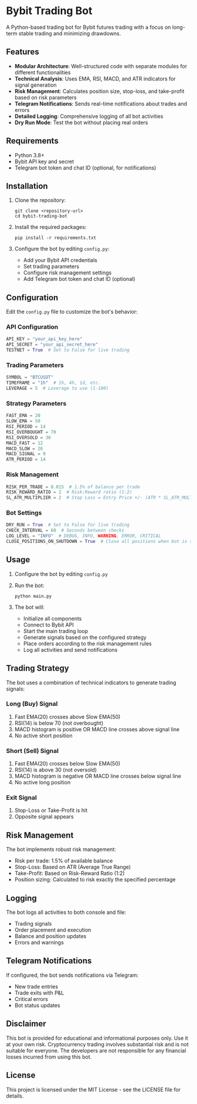 # Bybit Trading Bot

A Python-based trading bot for Bybit futures trading with a focus on long-term stable trading and minimizing drawdowns.

## Features

- **Modular Architecture**: Well-structured code with separate modules for different functionalities
- **Technical Analysis**: Uses EMA, RSI, MACD, and ATR indicators for signal generation
- **Risk Management**: Calculates position size, stop-loss, and take-profit based on risk parameters
- **Telegram Notifications**: Sends real-time notifications about trades and errors
- **Detailed Logging**: Comprehensive logging of all bot activities
- **Dry Run Mode**: Test the bot without placing real orders

## Requirements

- Python 3.8+
- Bybit API key and secret
- Telegram bot token and chat ID (optional, for notifications)

## Installation

1. Clone the repository:
   ```
   git clone <repository-url>
   cd bybit-trading-bot
   ```

2. Install the required packages:
   ```
   pip install -r requirements.txt
   ```

3. Configure the bot by editing `config.py`:
   - Add your Bybit API credentials
   - Set trading parameters
   - Configure risk management settings
   - Add Telegram bot token and chat ID (optional)

## Configuration

Edit the `config.py` file to customize the bot's behavior:

### API Configuration
```python
API_KEY = "your_api_key_here"
API_SECRET = "your_api_secret_here"
TESTNET = True  # Set to False for live trading
```

### Trading Parameters
```python
SYMBOL = "BTCUSDT"
TIMEFRAME = "1h"  # 1h, 4h, 1d, etc.
LEVERAGE = 5  # Leverage to use (1-100)
```

### Strategy Parameters
```python
FAST_EMA = 20
SLOW_EMA = 50
RSI_PERIOD = 14
RSI_OVERBOUGHT = 70
RSI_OVERSOLD = 30
MACD_FAST = 12
MACD_SLOW = 26
MACD_SIGNAL = 9
ATR_PERIOD = 14
```

### Risk Management
```python
RISK_PER_TRADE = 0.015  # 1.5% of balance per trade
RISK_REWARD_RATIO = 2  # Risk:Reward ratio (1:2)
SL_ATR_MULTIPLIER = 2  # Stop Loss = Entry Price +/- (ATR * SL_ATR_MULTIPLIER)
```

### Bot Settings
```python
DRY_RUN = True  # Set to False for live trading
CHECK_INTERVAL = 60  # Seconds between checks
LOG_LEVEL = "INFO"  # DEBUG, INFO, WARNING, ERROR, CRITICAL
CLOSE_POSITIONS_ON_SHUTDOWN = True  # Close all positions when bot is shut down
```

## Usage

1. Configure the bot by editing `config.py`
2. Run the bot:
   ```
   python main.py
   ```

3. The bot will:
   - Initialize all components
   - Connect to Bybit API
   - Start the main trading loop
   - Generate signals based on the configured strategy
   - Place orders according to the risk management rules
   - Log all activities and send notifications

## Trading Strategy

The bot uses a combination of technical indicators to generate trading signals:

### Long (Buy) Signal
1. Fast EMA(20) crosses above Slow EMA(50)
2. RSI(14) is below 70 (not overbought)
3. MACD histogram is positive OR MACD line crosses above signal line
4. No active short position

### Short (Sell) Signal
1. Fast EMA(20) crosses below Slow EMA(50)
2. RSI(14) is above 30 (not oversold)
3. MACD histogram is negative OR MACD line crosses below signal line
4. No active long position

### Exit Signal
1. Stop-Loss or Take-Profit is hit
2. Opposite signal appears

## Risk Management

The bot implements robust risk management:

- Risk per trade: 1.5% of available balance
- Stop-Loss: Based on ATR (Average True Range)
- Take-Profit: Based on Risk-Reward Ratio (1:2)
- Position sizing: Calculated to risk exactly the specified percentage

## Logging

The bot logs all activities to both console and file:

- Trading signals
- Order placement and execution
- Balance and position updates
- Errors and warnings

## Telegram Notifications

If configured, the bot sends notifications via Telegram:

- New trade entries
- Trade exits with P&L
- Critical errors
- Bot status updates

## Disclaimer

This bot is provided for educational and informational purposes only. Use it at your own risk. Cryptocurrency trading involves substantial risk and is not suitable for everyone. The developers are not responsible for any financial losses incurred from using this bot.

## License

This project is licensed under the MIT License - see the LICENSE file for details.
